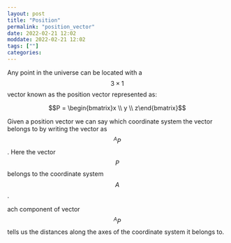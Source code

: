 ```yaml
---
layout: post
title: "Position"
permalink: "position_vector"
date: 2022-02-21 12:02
moddate: 2022-02-21 12:02
tags: [""]
categories:
---
```


Any point in the universe can be located with a $$3 \times 1$$ vector known as the position
vector represented as:

$$P = \begin{bmatrix}x \\ y \\ z\end{bmatrix}$$

Given a position vector we can say which coordinate system the vector belongs to
by writing the vector as $$^{A}P$$. Here the vector $$P$$ belongs to the
coordinate system $$A$$.

ach component of vector $$^AP$$ tells us the distances along the axes of the
coordinate system it belongs to.
